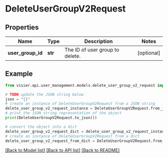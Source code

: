 # DeleteUserGroupV2Request


## Properties

Name | Type | Description | Notes
------------ | ------------- | ------------- | -------------
**user_group_id** | **str** | The ID of user group to delete. | [optional] 

## Example

```python
from visier.api.user_management.models.delete_user_group_v2_request import DeleteUserGroupV2Request

# TODO update the JSON string below
json = "{}"
# create an instance of DeleteUserGroupV2Request from a JSON string
delete_user_group_v2_request_instance = DeleteUserGroupV2Request.from_json(json)
# print the JSON string representation of the object
print(DeleteUserGroupV2Request.to_json())

# convert the object into a dict
delete_user_group_v2_request_dict = delete_user_group_v2_request_instance.to_dict()
# create an instance of DeleteUserGroupV2Request from a dict
delete_user_group_v2_request_from_dict = DeleteUserGroupV2Request.from_dict(delete_user_group_v2_request_dict)
```
[[Back to Model list]](../README.md#documentation-for-models) [[Back to API list]](../README.md#documentation-for-api-endpoints) [[Back to README]](../README.md)


